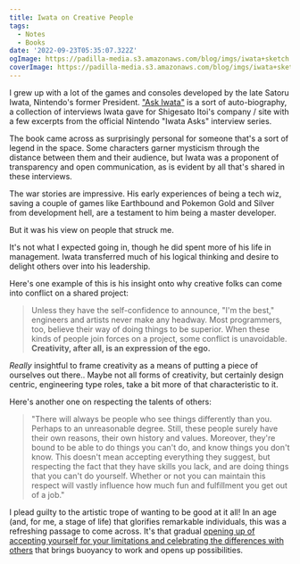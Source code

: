 ```yaml
---
title: Iwata on Creative People
tags:
  - Notes
  - Books
date: '2022-09-23T05:35:07.322Z'
ogImage: https://padilla-media.s3.amazonaws.com/blog/imgs/iwata+sketch.jpeg
coverImage: https://padilla-media.s3.amazonaws.com/blog/imgs/iwata+sketch.jpeg
---
```


I grew up with a lot of the games and consoles developed by the late Satoru Iwata, Nintendo's former President. ["Ask Iwata"](https://www.amazon.com/Ask-Iwata-Wisdom-Nintendos-Legendary/dp/197472154X) is a sort of auto-biography, a collection of interviews Iwata gave for Shigesato Itoi's company / site with a few excerpts from the official Nintendo "Iwata Asks" interview series.

The book came across as surprisingly personal for someone that's a sort of legend in the space. Some characters garner mysticism through the distance between them and their audience, but Iwata was a proponent of transparency and open communication, as is evident by all that's shared in these interviews.

The war stories are impressive. His early experiences of being a tech wiz, saving a couple of games like Earthbound and Pokemon Gold and Silver from development hell, are a testament to him being a master developer.

But it was his view on people that struck me.

It's not what I expected going in, though he did spent more of his life in management. Iwata transferred much of his logical thinking and desire to delight others over into his leadership.

Here's one example of this is his insight onto why creative folks can come into conflict on a shared project:

> Unless they have the self-confidence to announce, "I'm the best," engineers and artists never make any headway. Most programmers, too, believe their way of doing things to be superior. When these kinds of people join forces on a project, some conflict is unavoidable. **Creativity, after all, is an expression of the ego.**

_Really_ insightful to frame creativity as a means of putting a piece of ourselves out there.. Maybe not all forms of creativity, but certainly design centric, engineering type roles, take a bit more of that characteristic to it.

Here's another one on respecting the talents of others:

> "There will always be people who see things differently than you. Perhaps to an unreasonable degree. Still, these people surely have their own reasons, their own history and values. Moreover, they're bound to be able to do things you can't do, and know things you don't know. This doesn't mean accepting everything they suggest, but respecting the fact that they have skills you lack, and are doing things that you can't do yourself. Whether or not you can maintain this respect will vastly influence how much fun and fulfillment you get out of a job."

I plead guilty to the artistic trope of wanting to be good at it all! In an age (and, for me, a stage of life) that glorifies remarkable individuals, this was a refreshing passage to come across. It's that gradual [opening up of accepting yourself for your limitations and celebrating the differences with others](chrisdpadilla.com/30) that brings buoyancy to work and opens up possibilities.
